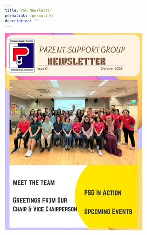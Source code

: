 ```yaml
---
title: PSG Newsletter
permalink: /permalink/
description: ""
---
```

<a href="https://online.fliphtml5.com/cuxpm/iwoo/">![](/images/PSG/newsletter%20page%20final.png)</a>